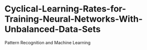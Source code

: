 # Cyclical-Learning-Rates-for-Training-Neural-Networks-With-Unbalanced-Data-Sets
Pattern Recognition and Machine Learning
